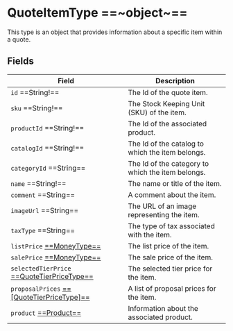 # QuoteItemType ==~object~==

This type is an object that provides information about a specific item within a quote.

## Fields

| Field                                                                 | Description                                       |
| -------------------------------------------------------------         | ------------------------------------------------- |
| `id`  ==String!==                                                     | The Id of the quote item.                         |
| `sku`  ==String!==                                                    | The Stock Keeping Unit (SKU) of the item.         |
| `productId`  ==String!==                                              | The Id of the associated product.                 |
| `catalogId`  ==String!==                                              | The Id of the catalog to which the item belongs.  |
| `categoryId`  ==String==                                              | The Id of the category to which the item belongs. |
| `name`  ==String!==                                                   | The name or title of the item.                    |
| `comment`  ==String==                                                 | A comment about the item.                         |
| `imageUrl`  ==String==                                                | The URL of an image representing the item.        |
| `taxType`  ==String==                                                 | The type of tax associated with the item.         |
| `listPrice` [ ==MoneyType== ](../../Cart/objects/money-type.md)       | The list price of the item.                       |
| `salePrice` [ ==MoneyType== ](../../Cart/objects/money-type.md)       | The sale price of the item.                       |
| `selectedTierPrice` [ ==QuoteTierPriceType== ](QuoteTierPriceType.md) | The selected tier price for the item.             |
| `proposalPrices` [ ==[QuoteTierPriceType]== ](QuoteTierPriceType.md)  | A list of proposal prices for the item.           |
| `product` [ ==Product== ](../../Catalog/objects/ProductType.md)       | Information about the associated product.         |


